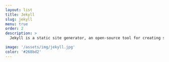 ```yaml
---
layout: list
title: Jekyll
slug: jekyll
menu: true
order: 2
description: >
  Jekyll is a static site generator, an open-source tool for creating simple yet powerful websites of all shapes and sizes.

image: '/assets/img/jekyll.jpg'
color: '#268bd2'
---
```

